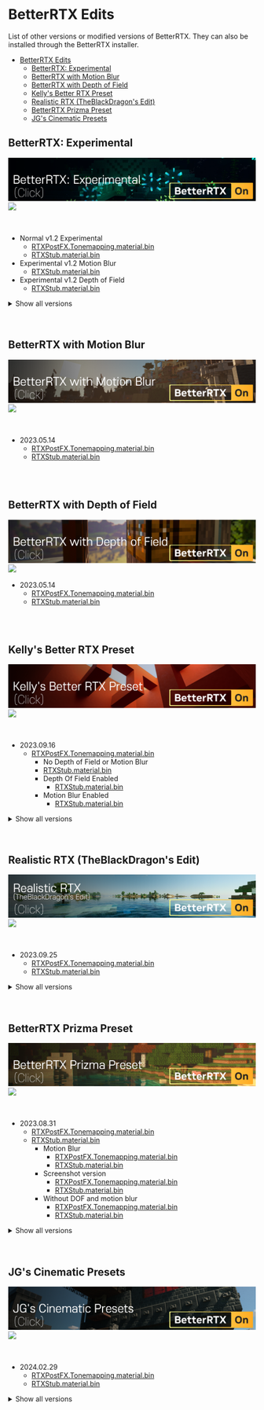# BetterRTX Edits

List of other versions or modified versions of BetterRTX.
They can also be installed through the BetterRTX installer.

- [BetterRTX Edits](#betterrtx-edits)
  - [BetterRTX: Experimental](#betterrtx-experimental)
  - [BetterRTX with Motion Blur](#betterrtx-with-motion-blur)
  - [BetterRTX with Depth of Field](#betterrtx-with-depth-of-field)
  - [Kelly's Better RTX Preset](#kellys-better-rtx-preset)
  - [Realistic RTX (TheBlackDragon's Edit)](#realistic-rtx-theblackdragons-edit)
  - [BetterRTX Prizma Preset](#betterrtx-prizma-preset)
  - [JG's Cinematic Presets](#jgs-cinematic-presets)

## BetterRTX: Experimental
[![](/banners/BetterRTX%20Edits/BetterRTX%20Experimental.png)](https://discord.com/channels/691547840463241267/1111388664468086836)  
[![](https://img.shields.io/badge/Screen_Shots-click-white?style=social-square)](screenshots/Better%20RTX/BetterRTX%20Experimental/README.md)  

<br/>

- Normal v1.2 Experimental
  - [RTXPostFX.Tonemapping.material.bin](https://cdn.discordapp.com/attachments/1111388664468086836/1148375947129663528/RTXPostFX.Tonemapping.material.bin?ex=65ef7df1&is=65dd08f1&hm=683ca789bfbfb107c455bf5977ff7ee2533a2e0f8ecae53d9f16db05c542a7ef&)
  - [RTXStub.material.bin](https://cdn.discordapp.com/attachments/1111388664468086836/1148375947486175392/RTXStub.material.bin?ex=65ef7df1&is=65dd08f1&hm=dbf72b46698e0454a8ff56216f31d4233e12ec7dd5e336c6620893595ec50133&)
- Experimental v1.2 Motion Blur
  - [RTXStub.material.bin](https://cdn.discordapp.com/attachments/1111388664468086836/1148376552845885590/RTXStub.material.bin?ex=65ef7e82&is=65dd0982&hm=036a950529cdcc6e750d957e8496b116ecb1db6bb677a21dad4ae410641a31f3&)
- Experimental v1.2 Depth of Field
  - [RTXStub.material.bin](https://cdn.discordapp.com/attachments/1111388664468086836/1148376821516222484/RTXStub.material.bin?ex=65ef7ec2&is=65dd09c2&hm=8ae96c6701d3fd4b9f1cadeec7b409f411f29f54ecf7e608fa954bbd69cbe2aa&)


<details>
<summary> Show all versions </summary>

- 2023.05.26
  - [RTXPostFX.Tonemapping.material.bin](https://cdn.discordapp.com/attachments/1111388664468086836/1111389944276062257/RTXPostFX.Tonemapping.material.bin)
  - [RTXStub.material.bin](https://cdn.discordapp.com/attachments/1111388664468086836/1111389944276062257/RTXPostFX.Tonemapping.material.bin)
    - Depth Of Field Enabled
      - [RTXStub.material.bin](https://cdn.discordapp.com/attachments/1111388664468086836/1113704104053714955/RTXStub.material.bin)
    - Motion Blur Enabled
      - [RTXStub.material.bin](https://cdn.discordapp.com/attachments/1111388664468086836/1113705335421669417/RTXStub.material.bin)

</details>

<br/>
<br/>

## BetterRTX with Motion Blur
[![](/banners/BetterRTX%20Edits/BetterRTX%20with%20Motion%20Blur.png)](https://discord.com/channels/691547840463241267/1106816250249744457)  
[![](https://img.shields.io/badge/Screen_Shots-click-white?style=social-square)](screenshots/Better%20RTX/BetterRTX%20with%20Motion%20Blur/README.md)  

<br/>

- 2023.05.14
  - [RTXPostFX.Tonemapping.material.bin](https://cdn.discordapp.com/attachments/1106816250249744457/1107024812649500733/RTXPostFX.Tonemapping.material.bin)
  - [RTXStub.material.bin](https://cdn.discordapp.com/attachments/1106816250249744457/1107024812947292220/RTXStub.material.bin)

<br/>
<br/>

## BetterRTX with Depth of Field
[![](/banners/BetterRTX%20Edits/BetterRTX%20with%20Depth%20of%20Field.png)](https://discord.com/channels/691547840463241267/1106816902807949384)  
[![](https://img.shields.io/badge/Screen_Shots-click-white?style=social-square)](screenshots/Better%20RTX/BetterRTX%20with%20Depth%20of%20Field/README.md)  

- 2023.05.14
  - [RTXPostFX.Tonemapping.material.bin](https://cdn.discordapp.com/attachments/1106816902807949384/1107024422906384404/RTXPostFX.Tonemapping.material.bin)
  - [RTXStub.material.bin](https://cdn.discordapp.com/attachments/1106816902807949384/1107024423262896259/RTXStub.material.bin)

<br/>
<br/>

## Kelly's Better RTX Preset
[![](/banners/BetterRTX%20Edits/Kelly's%20Better%20RTX%20Preset.png)](https://discord.com/channels/691547840463241267/1106821387185827881)  
[![](https://img.shields.io/badge/Screen_Shots-click-white?style=social-square)](screenshots/Better%20RTX/Kelly's%20Better%20RTX%20Preset/README.md)  

<br/>

- 2023.09.16
  - [RTXPostFX.Tonemapping.material.bin](https://cdn.discordapp.com/attachments/1106821387185827881/1152602004804341882/RTXPostFX.Tonemapping.material.bin?ex=65f5a344&is=65e32e44&hm=c3d75dfeb7cb3f33ec17a1292677abf2cb235e2ffe6d64fa08618fafd0ab9435&)
    -  No Depth of Field or Motion Blur
      - [RTXStub.material.bin](https://cdn.discordapp.com/attachments/1106821387185827881/1152602069329518692/RTXStub.material.bin?ex=65f5a353&is=65e32e53&hm=afe40129d66693cd5c78a409aadd2bc99d2c8ff6d832f50d5da1fec2dc4fc104&)
    - Depth Of Field Enabled
      - [RTXStub.material.bin](https://cdn.discordapp.com/attachments/1106821387185827881/1152602135331098705/RTXStub.material.bin?ex=65f5a363&is=65e32e63&hm=63c787e995a6432c77b7ae82ff8b5bf444b5bc55041612cfe179d15c8ffd00b0&)
    - Motion Blur Enabled
      - [RTXStub.material.bin](https://cdn.discordapp.com/attachments/1106821387185827881/1152602203488538665/RTXStub.material.bin?ex=65f5a373&is=65e32e73&hm=6ae514d6384fd27030028bda77e9bce9e7be6f564baeb2948e0838db310b498c&)


<details>
<summary> Show all versions </summary>

- 2023.09.15
  - [RTXPostFX.Tonemapping.material.bin](https://cdn.discordapp.com/attachments/1106821387185827881/1151926091863302306/RTXPostFX.Tonemapping.material.bin?ex=65f32dc6&is=65e0b8c6&hm=06e61c5011c9c6e071330bbfdad8499db7861b78481ad1932df5c0c39d3a8b5a&)
    -  No Depth of Field or Motion Blur
      - [RTXStub.material.bin](https://cdn.discordapp.com/attachments/1106821387185827881/1151926191461244978/RTXStub.material.bin?ex=65f32ddd&is=65e0b8dd&hm=c06c1eed14832c83987cf55ae94112043fa9479fecf21c598b8ea9a5b15e9a74&)
    - Depth Of Field Enabled
      - [RTXStub.material.bin](https://cdn.discordapp.com/attachments/1106821387185827881/1151926549843554335/RTXStub.material.bin?ex=65f32e33&is=65e0b933&hm=09507164988a8c36de25b477850ab36ac70e6824938a7be4e7a1726b6a5567d4&)
    - Motion Blur Enabled
      - [RTXStub.material.bin](https://cdn.discordapp.com/attachments/1106821387185827881/1151926620974764104/RTXStub.material.bin?ex=65f32e44&is=65e0b944&hm=ebfb7aaa40882a8a5aa5100335178a6f3ac2bf74196538aba446be61434ee210&)

- 2023.06.09
  - [RTXPostFX.Tonemapping.material.bin](https://cdn.discordapp.com/attachments/1106821387185827881/1116633455577546812/RTXStub.material.bin)
  - [RTXStub.material.bin](https://cdn.discordapp.com/attachments/1106816902807949384/1107024423262896259/RTXStub.material.bin)
    - Depth Of Field Enabled
      - [RTXStub.material.bin](https://cdn.discordapp.com/attachments/1106821387185827881/1116633525693722736/RTXStub.material.bin)
    - Motion Blur Enabled
      - [RTXStub.material.bin](https://cdn.discordapp.com/attachments/1106821387185827881/1116633595231084584/RTXStub.material.bin)

</details>

<br/>
<br/>

## Realistic RTX (TheBlackDragon's Edit)
[![](/banners/BetterRTX%20Edits/Realistic%20RTX%20(TheBlackDragon's%20Edit).png)](https://discord.com/channels/691547840463241267/1107013729192792165)  
[![](https://img.shields.io/badge/Screen_Shots-click-white?style=social-square)](screenshots/Better%20RTX/Realistic%20RTX%20(TheBlackDragon's%20Edit)/README.md) 

<br/>

- 2023.09.25
  - [RTXPostFX.Tonemapping.material.bin](https://cdn.discordapp.com/attachments/1107013729192792165/1155693169036492900/RTXPostFX.Tonemapping.material.bin?ex=65f7a7a3&is=65e532a3&hm=ab69b0bd5399c89ac6cee43490457db993701a566f4cc2dfda8842b7680d5589&)
  - [RTXStub.material.bin](https://cdn.discordapp.com/attachments/1107013729192792165/1155693169426567308/RTXStub.material.bin?ex=65f7a7a3&is=65e532a3&hm=7433fa34017b6ce332079bd250804fb8e743d0290373aa2d42a40697211e2b56&)

<details>
<summary> Show all versions </summary>

- 2023.06.24
  - [RTXPostFX.Tonemapping.material.bin](https://cdn.discordapp.com/attachments/1107013729192792165/1122033445137289316/RTXPostFX.Tonemapping.material.bin)
  - [RTXStub.material.bin](https://cdn.discordapp.com/attachments/1107013729192792165/1122033445506396181/RTXStub.material.bin)

- 2023.05.16
  - [RTXPostFX.Tonemapping.material.bin](https://cdn.discordapp.com/attachments/1107013729192792165/1107722908748488884/RTXPostFX.Tonemapping.material.bin) 
  - [RTXStub.material.bin](https://cdn.discordapp.com/attachments/1107013729192792165/1107722909042094212/RTXStub.material.bin)

- 2023.05.14
  - [RTXPostFX.Tonemapping.material.bin](https://cdn.discordapp.com/attachments/1107013729192792165/1107158063330361434/RTXPostFX.Tonemapping.material.bin)
  - [RTXStub.material.bin](https://cdn.discordapp.com/attachments/1107013729192792165/1107158063724630117/RTXStub.material.bin)

</details>

<br/>
<br/>

## BetterRTX Prizma Preset
[![](/banners/BetterRTX%20Edits/BetterRTX%20Prizma%20Preset.png)](https://discord.com/channels/691547840463241267/1129180719499989122)  
[![](https://img.shields.io/badge/Screen_Shots-click-white?style=social-square)](screenshots/Better%20RTX/BetterRTX%20Prizma%20Preset/README.md)  

<br/>

- 2023.08.31
  - [RTXPostFX.Tonemapping.material.bin](https://cdn.discordapp.com/attachments/1129180719499989122/1146573164663545886/RTXPostFX.Tonemapping.material.bin?ex=65f22978&is=65dfb478&hm=79a084c6a38e56e8126b93a9868896d204cc6d5fb3bba04dd1491249a0c4c9be&)
  - [RTXStub.material.bin](https://cdn.discordapp.com/attachments/1129180719499989122/1146573165133320302/RTXStub.material.bin?ex=65f22978&is=65dfb478&hm=c2a897d97e5935bf3df70875d92e32cb51bc50e7cea2302c7b96f744a5ca72f5&)
    - Motion Blur
      - [RTXPostFX.Tonemapping.material.bin](https://cdn.discordapp.com/attachments/1129180719499989122/1146576658405523517/RTXPostFX.Tonemapping.material.bin?ex=65f22cb9&is=65dfb7b9&hm=314e780815384213ba368c7c471671b2e1a4527b4e948b8cbff04e2a047bf410&)
      - [RTXStub.material.bin](https://cdn.discordapp.com/attachments/1129180719499989122/1146576658002882640/RTXStub.material.bin?ex=65f22cb9&is=65dfb7b9&hm=1faf7a2bfc9eec691b60f82fd3318a84634458bc874e9abd0f9b3f5c325dba0b&)
    - Screenshot version
      - [RTXPostFX.Tonemapping.material.bin](https://cdn.discordapp.com/attachments/1129180719499989122/1146578446688989234/RTXPostFX.Tonemapping.material.bin?ex=65f22e64&is=65dfb964&hm=e0feb1863a6f9eda71501f4ed0aebe6b3289e9cdac824141b2285f63407ff763&)
      - [RTXStub.material.bin](https://cdn.discordapp.com/attachments/1129180719499989122/1146578447079051445/RTXStub.material.bin?ex=65f22e64&is=65dfb964&hm=0404afd28e183ab3b682cee2fd91771c6df05671f9205b68dc4093839dd2a108&)
    - Without DOF and motion blur
      - [RTXPostFX.Tonemapping.material.bin](https://cdn.discordapp.com/attachments/1129180719499989122/1146578892988088501/RTXPostFX.Tonemapping.material.bin?ex=65f22ece&is=65dfb9ce&hm=a261c90e20417be1b8e68a11ea81636841060f44a760e4bc2777cf9d70687da9&)
      - [RTXStub.material.bin](https://cdn.discordapp.com/attachments/1129180719499989122/1146578893583687681/RTXStub.material.bin?ex=65f22ece&is=65dfb9ce&hm=585d0bdadf1f8da852a4c34a181ba0a240b8ff47736f9328a9dd065d03b66b16&)

<details>
<summary> Show all versions </summary>

- 2023.07.14
  - [RTXPostFX.Tonemapping.material.bin](https://cdn.discordapp.com/attachments/1129180719499989122/1129181947587989635/RTXPostFX.Tonemapping.material.bin)
  - [RTXStub.material.bin](https://cdn.discordapp.com/attachments/1129180719499989122/1129181947915141120/RTXStub.material.bin)
    - Motion Blur
      - [RTXPostFX.Tonemapping.material.bin](https://cdn.discordapp.com/attachments/1129180719499989122/1129517820691103825/RTXPostFX.Tonemapping.material.bin)
      - [RTXStub.material.bin](https://cdn.discordapp.com/attachments/1129180719499989122/1129517821110538330/RTXStub.material.bin)
    - Lumen Preset
      - [RTXPostFX.Tonemapping.material.bin](https://cdn.discordapp.com/attachments/1129180719499989122/1129872721405300876/RTXPostFX.Tonemapping.material.bin)
      - [RTXStub.material.bin](https://cdn.discordapp.com/attachments/1129180719499989122/1129872721745035324/RTXStub.material.bin)
    - Without DOF and motion blur
      - [RTXPostFX.Tonemapping.material.bin](https://cdn.discordapp.com/attachments/1129180719499989122/1131554007396126740/RTXPostFX.Tonemapping.material.bin)
      - [RTXStub.material.bin](https://cdn.discordapp.com/attachments/1129180719499989122/1131554007802990702/RTXStub.material.bin)

</details>

<br/>
<br/>

## JG's Cinematic Presets
[![](/banners/BetterRTX%20Edits/JG's%20Cinematic%20Presets.png)](https://discord.com/channels/691547840463241267/1212511104601817208)  
[![](https://img.shields.io/badge/Screen_Shots-click-white?style=social-square)](screenshots/Better%20RTX/JG's%20Cinematic%20Presets/README.md)  

<br/>

- 2024.02.29
  - [RTXPostFX.Tonemapping.material.bin](https://cdn.discordapp.com/attachments/1212511104601817208/1212516671240151040/RTXPostFX.Tonemapping.material.bin?ex=65f21f25&is=65dfaa25&hm=ec3ed01fce710ef1306cc93b0cc0b56c4434f2938b103257c54712e6cca68c00&)
  - [RTXStub.material.bin](https://cdn.discordapp.com/attachments/1212511104601817208/1212516671554715678/RTXStub.material.bin?ex=65f21f25&is=65dfaa25&hm=52b7d0207748ea967023f08351d5bf6c32ae8737531d43e12e856e14ad317a9d&)


<details>
<summary> Show all versions </summary>

- 2024.03.01
  - [RTXPostFX.Tonemapping.material.bin](https://cdn.discordapp.com/attachments/1212511104601817208/1212803570529865738/RTXPostFX.Tonemapping.material.bin?ex=65f32a58&is=65e0b558&hm=3e024a4f03dc9ed2d548c6a178a959574eeb7c5760815364de722457a134de2c&)
  - [RTXStub.material.bin](https://cdn.discordapp.com/attachments/1212511104601817208/1212803570181603358/RTXStub.material.bin?ex=65f32a57&is=65e0b557&hm=732732b8998f89c87d23361180fff7127541593a357cf2f77013b574293cbbec&)

</details>